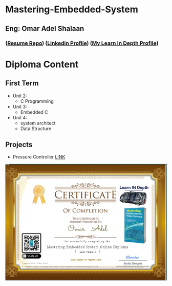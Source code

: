 # Mastering-Embedded-System

## Eng: Omar Adel Shalaan

### ([Resume Repo](https://github.com/OmarAdelShalaan/My-Resume#projects)) ([Linkedin Profile](https://www.linkedin.com/in/omar-adel-shalaan-67aaa714b/)) ([My Learn In Depth Profile](https://www.learn-in-depth.com/online-diploma/omaradelshalaan%40gmail.com))

# Diploma Content

## First Term 
- Unit 2: 
	- C Programming
- Unit 3:
	- Embedded C
- Unit 4: 
	- system architect 
	- Data Structure


## Projects
- Pressure Controller [LINK](./Projects/Pressure_Controller)



![Learn In Depth](./Learn_In_Depth.jpg)
